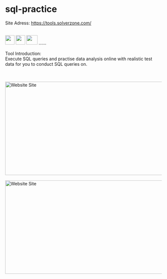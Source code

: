 # sql-practice

Site Adress: https://tools.solverzone.com/<br>
<br>

<div>
    <img src="https://cultofthepartyparrot.com/parrots/hd/githubparrot.gif" width="30" height="30"/>
    <img src="https://cultofthepartyparrot.com/flags/hd/indiaparrot.gif" width="30" height="30"/>
    <img src="https://cultofthepartyparrot.com/parrots/asyncparrot.gif" width="36" height="30"/>
   ......
</div>
<br>
Tool Introduction:<br>
Execute SQL queries and practise data analysis online with realistic test data for you to conduct SQL queries on.

<br><br>
<img src="https://github.com/sohaibcs1/Online_tools_Flask_Python/a.PNG" alt="Website Site" width="600" height="300">
<br><br>
<img src="https://github.com/sohaibcs1/Online_tools_Flask_Python/b.PNG" alt="Website Site" width="600" height="300">
